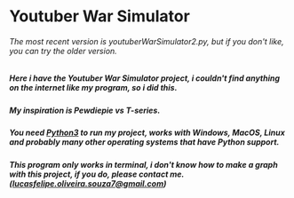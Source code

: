 # Youtuber War Simulator

###### The most recent version is youtuberWarSimulator2.py, but if you don't like, you can try the older version.
##### Here i have the Youtuber War Simulator project, i couldn't find anything on the internet like my program, so i did this.
##### My inspiration is Pewdiepie vs T-series.
##### You need [Python3](https://python.org/) to run my project, works with Windows, MacOS, Linux and probably many other operating systems that have Python support.
##### This program only works in terminal, i don't know how to make a graph with this project, if you do, please contact me. (lucasfelipe.oliveira.souza7@gmail.com)

